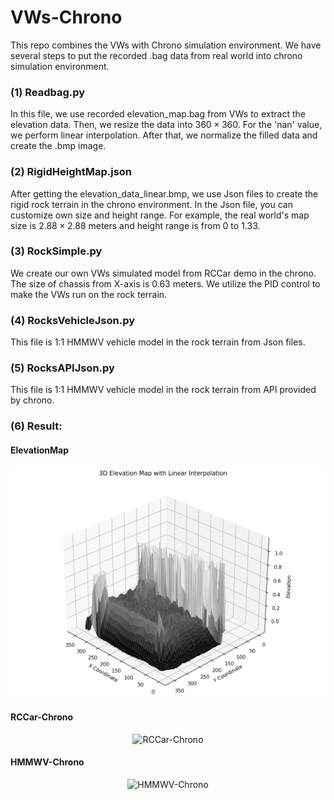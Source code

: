 # VWs-Chrono
This repo combines the VWs with Chrono simulation environment. We have several steps to put the recorded .bag data from real world into chrono simulation environment. 

### (1) Readbag.py

In this file, we use recorded elevation_map.bag from VWs to extract the elevation data. Then, we resize the data into $360 \times 360$. For the 'nan' value, we perform linear interpolation. After that, we normalize the filled data and create the .bmp image.

### (2) RigidHeightMap.json

After getting the elevation_data_linear.bmp, we use Json files to create the rigid rock terrain in the chrono environment. In the Json file, you can customize own size and height range. For example, the real world's map size is $2.88 \times 2.88$ meters and height range is from 0 to 1.33.

### (3) RockSimple.py

We create our own VWs simulated model from RCCar demo in the chrono. The size of chassis from X-axis is 0.63 meters. We utilize the PID control to make the VWs run on the rock terrain.

### (4) RocksVehicleJson.py

This file is 1:1 HMMWV vehicle model in the rock terrain from Json files.

### (5) RocksAPIJson.py

This file is 1:1 HMMWV vehicle model in the rock terrain from API provided by chrono.

### (6) Result:

#### ElevationMap

<p align="center">
  <img src="ElevationMap.png" alt="Elevation Map"/>
</p>

#### RCCar-Chrono

<div align="center">
  <img src="RCCar-chrono.gif" alt="RCCar-Chrono"/>
</div>

#### HMMWV-Chrono

<div align="center">
  <img src="HMMWV-chrono.gif" alt="HMMWV-Chrono"/>
</div>
